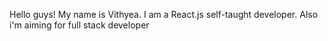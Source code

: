 Hello guys! My name is Vithyea. I am a React.js self-taught developer. Also i'm aiming for full stack developer
<!---
Lim-Vithyea/Lim-Vithyea is a ✨ special ✨ repository because its `README.md` (this file) appears on your GitHub profile.
You can click the Preview link to take a look at your changes.
--->
